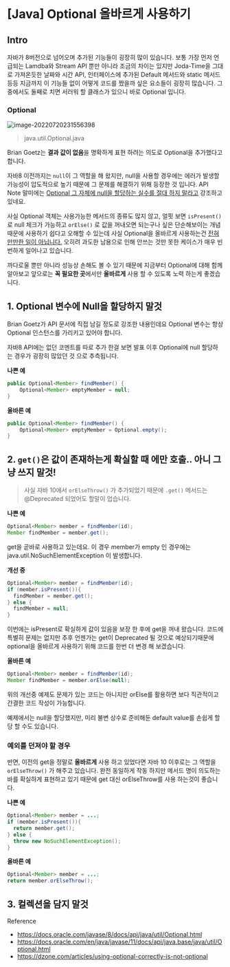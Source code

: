 # [Java] Optional 올바르게 사용하기

## Intro

자바가 8버전으로 넘어오며 추가된 기능들이 굉장히 많이 있습니다. 보통 가장 먼저 언급되는 Lamdba와 Stream API 뿐만 아니라 조금의 차이는 있지만 Joda-Time을 그대로 가져온듯한 날짜와 시간 API, 인터페이스에 추가된 Default 메서드와 static 메서드 등등 지금까지 이 기능들 없이 어떻게 코드를 짰을까 싶은 요소들이 굉장히 많습니다. 그중에서도 둘째로 치면 서러워 할 클래스가 있으니 바로 Optional 입니다.

### Optional

![image-20220720231556398](/Users/shane/Documents/GitHub/mdblog/backend/java/optional.assets/image-20220720231556398.png)

> java.util.Optional.java

Brian Goetz는 **결과 값이 없음**을 명확하게 표현 하려는 의도로 Optional을 추가했다고 합니다.

자바8 이전까지는 `null`이 그 역할을 해 왔지만, null을 사용할 경우에는 에러가 발생할 가능성이 압도적으로 높기 때문에 그 문제를 해결하기 위해 등장한 것 입니다. API Note 말미에는 <u>Optional 그 자체에 null을 할당하는 실수를 절대 하지 말라고</u> 강조하고 있네요.

사실 Optional 객체는 사용가능한 메서드의 종류도 많지 않고, 얼핏 보면 `isPresent()`로 null 체크가 가능하고 `orElse()` 로 값을 꺼내오면 되는구나 싶은 단순해보이는 개념 때문에 사용하기 쉽다고 오해할 수 있는데 사실 Optional을 올바르게 사용하는건 <u>전혀 만만한 일이 아닙니다.</u> 오히려 과도한 남용으로 인해 안쓰는 것만 못한 케이스가 매우 빈번하게 일어나고 있습니다.

까다로울 뿐만 아니라 성능상 손해도 볼 수 있기 때문에 지금부터 Optional에 대해 함께 알아보고 앞으로는 **꼭 필요한 곳**에서만 **올바르게** 사용 할 수 있도록 노력 하는게 좋겠습니다.

## 1. Optional 변수에 Null을 할당하지 말것

Brian Goetz가 API 문서에 직접 남길 정도로 강조한 내용인데요 Optional 변수는 항상 Optional 인스턴스를 가리키고 있어야 합니다.

자바8 API에는 없던 코멘트를 따로 추가 한걸 보면 발표 이후 Optional에 null 할당하는 경우가 굉장히 많았던 것 으로 추측됩니다.

**나쁜 예**

```java
public Optional<Member> findMember() {
    Optional<Member> emptyMember = null;
}
```

**올바른 예**

```java
public Optional<Member> findMember() {
    Optional<Member> emptyMember = Optional.empty();
}
```

## 2. `get()`은 값이 존재하는게 확실할 때 에만 호출.. 아니 그냥 쓰지 말것!

> 사실 자바 10에서 `orElseThrow()` 가 추가되었기 때문에 `.get()` 메서드는 @Deprecated 되었어도 할말이 업습니다.

**나쁜 예**

```java
Optional<Member> member = findMember(id);
Member findMember = member.get();
```

get을 곧바로 사용하고 있는데요. 이 경우 member가 empty 인 경우에는 java.util.NoSuchElementException 이 발생합니다.

**개선 중**

```java
Optional<Member> member = findMember(id);
if (member.isPresent()){
  findMember = member.get();
} else {
  findMember = null;
}
```

이번에는 isPresent로 확실하게 값이 있음을 보장 한 후에 get을 꺼내 왔습니다. 코드에 특별히 문제는 없지만 추후 언젠가는 get이 Deprecated 될 것으로 예상되기때문에 optional을 올바르게 사용하기 위해 코드를 한번 더 변경 해 보겠습니다.

**올바른 예**

```java
Optional<Member> member = findMember(id);
Member findMember = member.orElse(null);
```

위의 개선중 예제도 문제가 있는 코드는 아니지만 orElse를 활용하면 보다 직관적이고 간결한 코드 작성이 가능합니다.

예제에서는 null을 할당했지만, 미리 불변 상수로 준비해둔 default value를 손쉽게 할당 할 수도 있습니다.

### 예외를 던져야 할 경우

반면, 이전의 get을 정말로 **올바르게** 사용 하고 있었다면 자바 10 이후로는 그 역할을 `orElseThrow()` 가 해주고 있습니다. 완전 동일하게 작동 하지만 메서드 명이 의도하는 바를 확실하게 표현하고 있기 때문에 get 대신 orElseThrow를 사용 하는것이 좋습니다.

**나쁜 예**

```java
Optional<Member> member = ...;
if (member.isPresent()){
  return member.get();
} else {
  throw new NoSuchElementException();
}
```

**올바른 예**

```java
Optional<Member> member = ...;
return member.orElseThrow();
```

## 3. 컬렉션을 담지 말것







Reference

- https://docs.oracle.com/javase/8/docs/api/java/util/Optional.html
- https://docs.oracle.com/en/java/javase/11/docs/api/java.base/java/util/Optional.html
- https://dzone.com/articles/using-optional-correctly-is-not-optional